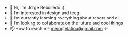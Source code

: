 - 👋 Hi, I’m Jorge Rebolledo :)
- 👀 I’m interested in design and tecg
- 🌱 I’m currently learning everything about robots and ai
- 💞️ I’m looking to collaborate on the future and cool things 
- 📫 How to reach me mejorgelatina@gmail.com <- 

<!---
rebolledojorge41/rebolledojorge41 is a ✨ special ✨ repository because its `README.md` (this file) appears on your GitHub profile.
You can click the Preview link to take a look at your changes.
--->
